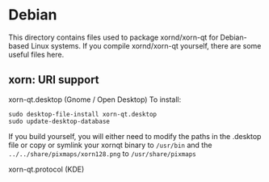 
Debian
====================
This directory contains files used to package xornd/xorn-qt
for Debian-based Linux systems. If you compile xornd/xorn-qt yourself, there are some useful files here.

## xorn: URI support ##


xorn-qt.desktop  (Gnome / Open Desktop)
To install:

	sudo desktop-file-install xorn-qt.desktop
	sudo update-desktop-database

If you build yourself, you will either need to modify the paths in
the .desktop file or copy or symlink your xornqt binary to `/usr/bin`
and the `../../share/pixmaps/xorn128.png` to `/usr/share/pixmaps`

xorn-qt.protocol (KDE)

